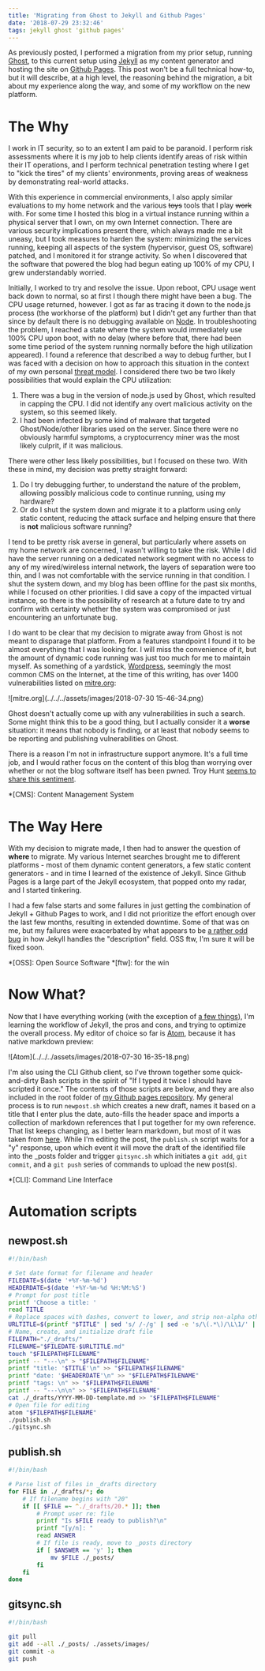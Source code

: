 ```yaml
---
title: 'Migrating from Ghost to Jekyll and Github Pages'
date: '2018-07-29 23:32:46'
tags: jekyll ghost 'github pages'
---
```


As previously posted, I performed a migration from my prior setup, running [Ghost](https://ghost.org), to this current setup using [Jekyll](https://jekyllrb.com) as my content generator and hosting the site on [Github Pages](https://pages.github.com). This post won't be a full technical how-to, but it will describe, at a high level, the reasoning behind the migration, a bit about my experience along the way, and some of my workflow on the new platform.

# The Why
I work in IT security, so to an extent I am paid to be paranoid. I perform risk assessments where it is my job to help clients identify areas of risk within their IT operations, and I perform technical penetration testing where I get to "kick the tires" of my clients' environments, proving areas of weakness by demonstrating real-world attacks.

With this experience in commercial environments, I also apply similar evaluations to my home network and the various ~~toys~~ tools that I play ~~work~~ with. For some time I hosted this blog in a virtual instance running within a physical server that I own, on my own Internet connection. There are various security implications present there, which always made me a bit uneasy, but I took measures to harden the system: minimizing the services running, keeping all aspects of the system (hypervisor, guest OS, software) patched, and I monitored it for strange activity. So when I discovered that the software that powered the blog had begun eating up 100% of my CPU, I grew understandably worried.

Initially, I worked to try and resolve the issue. Upon reboot, CPU usage went back down to normal, so at first I though there might have been a bug. The CPU usage returned, however. I got as far as tracing it down to the node.js process (the workhorse of the platform) but I didn't get any further than that since by default there is no debugging available on [Node](https://nodejs.org/en/). In troubleshooting the problem, I reached a state where the system would immediately use 100% CPU upon boot, with no delay (where before that, there had been some time period of the system running normally before the high utilization appeared).
I found a reference that described a way to debug further, but I was faced with a decision on how to approach this situation in the context of my own personal [threat model](https://www.owasp.org/index.php/Category:Threat_Modeling). I considered there two be two likely possibilities that would explain the CPU utilization:

1. There was a bug in the version of node.js used by Ghost, which resulted in capping the CPU. I did not identify any overt malicious activity on the system, so this seemed likely.
2. I had been infected by some kind of malware that targeted Ghost/Node/other libraries used on the server. Since there were no obviously harmful symptoms, a cryptocurrency miner was the most likely culprit, if it was malicious.

There were other less likely possibilities, but I focused on these two. With these in mind, my decision was pretty straight forward:

1. Do I try debugging further, to understand the nature of the problem, allowing possibly malicious code to continue running, using my hardware?
2. Or do I shut the system down and migrate it to a platform using only static content, reducing the attack surface and helping ensure that there is **not** malicious software running?

I tend to be pretty risk averse in general, but particularly where assets on my home network are concerned, I wasn't willing to take the risk. While I did have the server running on a dedicated network segment with no access to any of my wired/wireless internal network, the layers of separation were too thin, and I was not comfortable with the service running in that condition. I shut the system down, and my blog has been offline for the past six months, while I focused on other priorities. I did save a copy of the impacted virtual instance, so there is the possibility of research at a future date to try and confirm with certainty whether the system was compromised or just encountering an unfortunate bug.

I do want to be clear that my decision to migrate away from Ghost is not meant to disparage that platform. From a features standpoint I found it to be almost everything that I was looking for. I will miss the convenience of it, but the amount of dynamic code running was just too much for me to maintain myself. As something of a yardstick, [Wordpress](https://wordpress.com/), seemingly the most common CMS on the Internet, at the time of this writing, has over 1400 vulnerabilities listed on [mitre.org](https://cve.mitre.org):

![mitre.org](../../../assets/images/2018-07-30 15-46-34.png)

Ghost doesn't actually come up with any vulnerabilities in such a search. Some might think this to be a good thing, but I actually consider it a **worse** situation: it means that nobody is finding, or at least that nobody seems to be reporting and publishing vulnerabilities on Ghost.

There is a reason I'm not in infrastructure support anymore. It's a full time job, and I would rather focus on the content of this blog than worrying over whether or not the blog software itself has been pwned. Troy Hunt [seems to share this sentiment](https://www.troyhunt.com/its-a-new-blog/).

*[CMS]: Content Management System

# The Way Here
With my decision to migrate made, I then had to answer the question of **where** to migrate. My various Internet searches brought me to different platforms - most of them dynamic content generators, a few static content generators - and in time I learned of the existence of Jekyll. Since Github Pages is a large part of the Jekyll ecosystem, that popped onto my radar, and I started tinkering.

I had a few false starts and some failures in just getting the combination of Jekyll + Github Pages to work, and I did not prioritize the effort enough over the last few months, resulting in extended downtime. Some of that was on me, but my failures were exacerbated by what appears to be [a rather odd bug](https://github.com/jekyll/jekyll/issues/7164) in how Jekyll handles the "description" field. OSS ftw, I'm sure it will be fixed soon.

*[OSS]: Open Source Software
*[ftw]: for the win

# Now What?
Now that I have everything working (with the exception of [a few things](http://vext.info/2018/07/29/migration-complete.html)), I'm learning the workflow of Jekyll, the pros and cons, and trying to optimize the overall process. My editor of choice so far is [Atom](https://atom.io/), because it has native markdown preview:

![Atom](../../../assets/images/2018-07-30 16-35-18.png)

I'm also using the CLI Github client, so I've thrown together some quick-and-dirty Bash scripts in the spirit of "If I typed it twice I should have scripted it once." The contents of those scripts are below, and they are also included in the root folder of [my Github pages repository](https://github.com/0xvext/0xvext.github.io). My general process is to run `newpost.sh` which creates a new draft, names it based on a title that I enter plus the date, auto-fills the header space and imports a collection of markdown references that I put together for my own reference. That list keeps changing, as I better learn markdown, but most of it was taken from [here](https://kramdown.gettalong.org/syntax.html).
While I'm editing the post, the `publish.sh` script waits for a "y" response, upon which event it will move the draft of the identified file into the _posts folder and trigger `gitsync.sh` which initiates a `git add`, `git commit`, and a `git push` series of commands to upload the new post(s).

*[CLI]: Command Line Interface

# Automation scripts
## newpost.sh
~~~ bash
#!/bin/bash

# Set date format for filename and header
FILEDATE=$(date '+%Y-%m-%d')
HEADERDATE=$(date '+%Y-%m-%d %H:%M:%S')
# Prompt for post title
printf 'Choose a title: '
read TITLE
# Replace spaces with dashes, convert to lower, and strip non-alpha other than dashes.
URLTITLE=$(printf "$TITLE" | sed 's/ /-/g' | sed -e 's/\(.*\)/\L\1/' | sed 's/[^[:alnum:]-]//g')
# Name, create, and initialize draft file
FILEPATH="./_drafts/"
FILENAME="$FILEDATE-$URLTITLE.md"
touch "$FILEPATH$FILENAME"
printf -- "---\n" > "$FILEPATH$FILENAME"
printf "title: '$TITLE'\n" >> "$FILEPATH$FILENAME"
printf "date: '$HEADERDATE'\n" >> "$FILEPATH$FILENAME"
printf "tags: \n" >> "$FILEPATH$FILENAME"
printf -- "---\n\n" >> "$FILEPATH$FILENAME"
cat ./_drafts/YYYY-MM-DD-template.md >> "$FILEPATH$FILENAME"
# Open file for editing
atom "$FILEPATH$FILENAME"
./publish.sh
./gitsync.sh

~~~

## publish.sh
~~~ bash
#!/bin/bash

# Parse list of files in _drafts directory
for FILE in ./_drafts/*; do
	# If filename begins with "20"
	if [[ $FILE =~ ^./_drafts/20.* ]]; then
		# Prompt user re: file
		printf "Is $FILE ready to publish?\n"
		printf "[y/n]: "
		read ANSWER
		# If file is ready, move to _posts directory
		if [ $ANSWER == 'y' ]; then
			mv $FILE ./_posts/
		fi
	fi
done
~~~

## gitsync.sh
~~~ bash
#!/bin/bash

git pull
git add --all ./_posts/ ./assets/images/
git commit -a
git push
~~~
